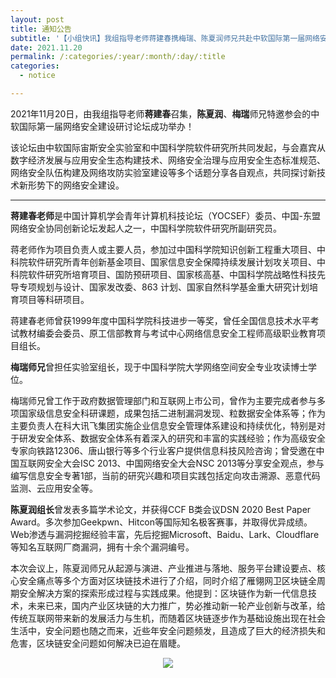 ```yaml
---
layout: post
title: 通知公告
subtitle: '【小组快讯】我组指导老师蒋建春携梅瑞、陈夏润师兄共赴中软国际第一届网络安全建设研讨论坛之约'
date: 2021.11.20
permalink: /:categories/:year/:month/:day/:title
categories:
  - notice

---
```


2021年11月20日，由我组指导老师**蒋建春**召集，**陈夏润**、**梅瑞**师兄特邀参会的中软国际第一届网络安全建设研讨论坛成功举办！

该论坛由中软国际宙斯安全实验室和中国科学院软件研究所共同发起，与会嘉宾从数字经济发展与应用安全生态构建技术、网络安全治理与应用安全生态标准规范、网络安全队伍构建及网络攻防实验室建设等多个话题分享各自观点，共同探讨新技术新形势下的网络安全建设。

------------------

**蒋建春老师**是中国计算机学会青年计算机科技论坛（YOCSEF）委员、中国-东盟网络安全协同创新论坛发起人之一，中国科学院软件研究所副研究员。

蒋老师作为项目负责人或主要人员，参加过中国科学院知识创新工程重大项目、中科院软件研究所青年创新基金项目、国家信息安全保障持续发展计划攻关项目、中科院软件研究所培育项目、国防预研项目、国家核高基、中国科学院战略性科技先导专项规划与设计、国家发改委、863 计划、国家自然科学基金重大研究计划培育项目等科研项目。

蒋建春老师曾获1999年度中国科学院科技进步一等奖，曾任全国信息技术水平考试教材编委会委员、原工信部教育与考试中心网络信息安全工程师高级职业教育项目组长。

**梅瑞师兄**曾担任实验室组长，现于中国科学院大学网络空间安全专业攻读博士学位。

梅瑞师兄曾工作于政府数据管理部门和互联网上市公司，曾作为主要完成者参与多项国家级信息安全科研课题，成果包括二进制漏洞发现、粒数据安全体系等；作为主要负责人在科大讯飞集团实施企业信息安全管理体系建设和持续优化，特别是对于研发安全体系、数据安全体系有着深入的研究和丰富的实践经验；作为高级安全专家向铁路12306、唐山银行等多个行业客户提供信息科技风险咨询；曾受邀在中国互联网安全大会ISC 2013、中国网络安全大会NSC 2013等分享安全观点，参与编写信息安全专著1部，当前的研究兴趣和项目实践包括定向攻击溯源、恶意代码监测、云应用安全等。

**陈夏润组长**曾发表多篇学术论文，并获得CCF B类会议DSN 2020 Best Paper Award。多次参加Geekpwn、Hitcon等国际知名极客赛事，并取得优异成绩。Web渗透与漏洞挖掘经验丰富，先后挖掘Microsoft、Baidu、Lark、Cloudflare等知名互联网厂商漏洞，拥有十余个漏洞编号。

本次会议上，陈夏润师兄从起源与演进、产业推进与落地、服务平台建设要点、核心安全痛点等多个方面对区块链技术进行了介绍，同时介绍了雁翎网卫区块链全周期安全解决方案的探索形成过程与实践成果。他提到：区块链作为新一代信息技术，未来已来，国内产业区块链的大力推广，势必推动新一轮产业创新与改革，给传统互联网带来新的发展活力与生机，而随着区块链逐步作为基础设施出现在社会生活中，安全问题也随之而来，近些年安全问题频发，且造成了巨大的经济损失和危害，区块链安全问题如何解决已迫在眉睫。

<div align=center>
<img src="https://github.com/xxycfhb/pku_exploit_files/blob/main/%E8%AE%BA%E5%9D%9B%E6%88%90%E6%9E%9C.jpg?raw=true"/>
</div>


